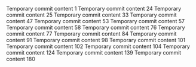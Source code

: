 Temporary commit content 1
Temporary commit content 24
Temporary commit content 25
Temporary commit content 33
Temporary commit content 47
Temporary commit content 53
Temporary commit content 57
Temporary commit content 58
Temporary commit content 76
Temporary commit content 77
Temporary commit content 84
Temporary commit content 91
Temporary commit content 98
Temporary commit content 101
Temporary commit content 102
Temporary commit content 104
Temporary commit content 124
Temporary commit content 139
Temporary commit content 180
